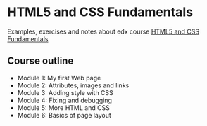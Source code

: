 # HTML5 and CSS Fundamentals
Examples, exercises and notes about edx course [HTML5 and CSS Fundamentals](https://courses.edx.org/courses/course-v1:W3Cx+HTML5.0x+3T2019/course/)


## Course outline
- Module 1: My first Web page
- Module 2: Attributes, images and links
- Module 3: Adding style with CSS
- Module 4: Fixing and debugging
- Module 5: More HTML and CSS
- Module 6: Basics of page layout